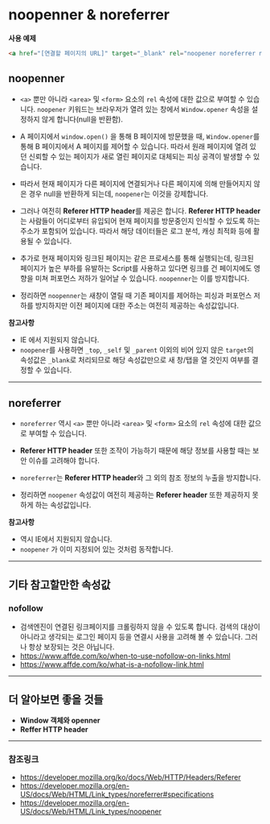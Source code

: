 # noopenner & noreferrer

**사용 예제**
```html
<a href="[연결할 페이지의 URL]" target="_blank" rel="noopener noreferrer nofollow">
```
## noopenner

- `<a>` 뿐만 아니라 `<area>` 및 `<form>` 요소의 `rel` 속성에 대한 값으로 부여할 수 있습니다. `noopener` 키워드는 브라우저가 열려 있는 창에서 `Window.opener` 속성을 설정하지 않게 합니다(null을 반환함).

- A 페이지에서 `window.open()` 을 통해 B 페이지에 방문했을 때, `Window.opener`를 통해 B 페이지에서 A 페이지를 제어할 수 있습니다. 따라서 원래 페이지에 열려 있던 신뢰할 수 있는 페이지가 새로 열린 페이지로 대체되는 피싱 공격이 발생할 수 있습니다.

- 따라서 현재 페이지가 다른 페이지에 연결되거나 다른 페이지에 의해 만들어지지 않은 경우 null을 반환하게 되는데, `noopener`는 이것을 강제합니다.

- 그러나 여전히 **Referer HTTP header**를 제공은 합니다. **Referer HTTP header** 는 사람들이 어디로부터 유입되어 현재 페이지를 방문중인지 인식할 수 있도록 하는 주소가 포함되어 있습니다. 따라서 해당 데이터들은 로그 분석, 캐싱 최적화 등에 활용될 수 있습니다.

- 추가로 현재 페이지와 링크된 페이지는 같은 프로세스를 통해 실행되는데, 링크된 페이지가 높은 부하를 유발하는 Script를 사용하고 있다면 링크를 건 페이지에도 영향을 미쳐 퍼포먼스 저하가 일어날 수 있습니다. `noopenner`는 이를 방지합니다.

- 정리하면 `noopenner`는 새창이 열릴 때 기존 페이지를 제어하는 피싱과 퍼포먼스 저하를 방지하지만 이전 페이지에 대한 주소는 여전히 제공하는 속성값입니다.

**참고사항**
- IE 에서 지원되지 않습니다.
- `noopener`를 사용하면 `_top`, `_self` 및 `_parent` 이외의 비어 있지 않은 `target`의 속성값은 `_blank`로 처리되므로 해당 속성값만으로 새 창/탭을 열 것인지 여부를 결정할 수 있습니다.

<hr>

## noreferrer
- `noreferrer` 역시 `<a>` 뿐만 아니라 `<area>` 및 `<form>` 요소의 `rel` 속성에 대한 값으로 부여할 수 있습니다.

- **Referer HTTP header** 또한 조작이 가능하기 때문에 해당 정보를 사용할 때는 보안 이슈를 고려해야 합니다.

- `noreferrer`는 **Referer HTTP header**와 그 외의 참조 정보의 누출을 방지합니다.

- 정리하면 `noopener` 속성값이 여전히 제공하는 **Referer header** 또한 제공하지 못하게 하는 속성값입니다.

**참고사항**
- 역시 IE에서 지원되지 않습니다.
- `noopener` 가 이미 지정되어 있는 것처럼 동작합니다.

<hr>

## 기타 참고할만한 속성값
### nofollow
- 검색엔진이 연결된 링크페이지를 크롤링하지 않을 수 있도록 합니다. 검색의 대상이 아니라고 생각되는 로그인 페이지 등을 연결시 사용을 고려해 볼 수 있습니다. 그러나 항상 보장되는 것은 아닙니다.
- https://www.affde.com/ko/when-to-use-nofollow-on-links.html
- https://www.affde.com/ko/what-is-a-nofollow-link.html

<hr>

## 더 알아보면 좋을 것들
- **Window 객체와 openner**
- **Reffer HTTP header**

<hr>

### 참조링크
- https://developer.mozilla.org/ko/docs/Web/HTTP/Headers/Referer
- https://developer.mozilla.org/en-US/docs/Web/HTML/Link_types/noreferrer#specifications
- https://developer.mozilla.org/en-US/docs/Web/HTML/Link_types/noopener